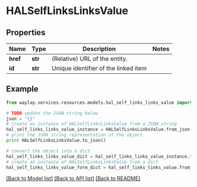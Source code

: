 # HALSelfLinksLinksValue


## Properties

Name | Type | Description | Notes
------------ | ------------- | ------------- | -------------
**href** | **str** | (Relative) URL of the entity. | 
**id** | **str** | Unique identifier of the linked item | 

## Example

```python
from waylay.services.resources.models.hal_self_links_links_value import HALSelfLinksLinksValue

# TODO update the JSON string below
json = "{}"
# create an instance of HALSelfLinksLinksValue from a JSON string
hal_self_links_links_value_instance = HALSelfLinksLinksValue.from_json(json)
# print the JSON string representation of the object
print HALSelfLinksLinksValue.to_json()

# convert the object into a dict
hal_self_links_links_value_dict = hal_self_links_links_value_instance.to_dict()
# create an instance of HALSelfLinksLinksValue from a dict
hal_self_links_links_value_form_dict = hal_self_links_links_value.from_dict(hal_self_links_links_value_dict)
```
[[Back to Model list]](../README.md#documentation-for-models) [[Back to API list]](../README.md#documentation-for-api-endpoints) [[Back to README]](../README.md)


